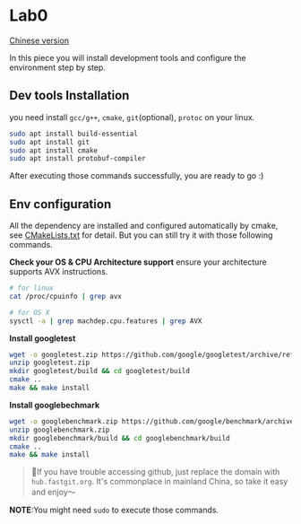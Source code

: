 # Lab0

[Chinese version](lab0_cn.md)

In this piece you will install development tools and configure the environment step by step.

## Dev tools Installation

you need install `gcc/g++`, `cmake`, `git`(optional), `protoc` on your linux.

```bash
sudo apt install build-essential
sudo apt install git
sudo apt install cmake
sudo apt install protobuf-compiler
```

After executing those commands successfully, you are ready to go :)

## Env configuration

All the dependency are installed and configured automatically by cmake, see [CMakeLists.txt](../CMakeLists.txt) for
detail. But you can still try it with those following commands.

**Check your OS & CPU Architecture support**
ensure your architecture supports AVX instructions.

```bash
# for linux
cat /proc/cpuinfo | grep avx

# for OS X
sysctl -a | grep machdep.cpu.features | grep AVX
```

**Install googletest**

```bash
wget -o googletest.zip https://github.com/google/googletest/archive/refs/tags/release-1.11.0.zip
unzip googletest.zip
mkdir googletest/build && cd googletest/build
cmake ..
make && make install
```

**Install googlebechmark**

```bash
wget -o googlebenchmark.zip https://github.com/google/benchmark/archive/refs/tags/v1.6.1.zip
unzip googlebenchmark.zip
mkdir googlebenchmark/build && cd googlebenchmark/build
cmake ..
make && make install
```

> 🌟If you have trouble accessing github, just replace the domain with `hub.fastgit.org`. It's commonplace in mainland China, so take it easy and enjoy～

**NOTE**:You might need `sudo` to execute those commands.